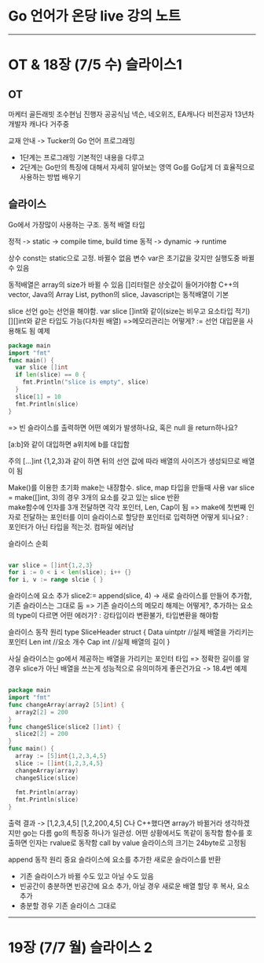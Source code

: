 # Go 언어가 온당 live 강의 노트

___
# OT & 18장 (7/5 수) 슬라이스1

## OT
  마케터 골든래빗 조수현님
  진행자 공공식님
  넥슨, 네오위즈, EA캐나다
  비전공자 13년차 개발자
  캐나다 거주중

  교재 안내 -> Tucker의 Go 언어 프로그래밍
  - 1단계는 프로그래밍 기본적인 내용을 다루고
  - 2단계는 Go만의 특징에 대해서 자세히 알아보는 영역
  Go를 Go답게 더 효율적으로 사용하는 방법 배우기

## 슬라이스
Go에서 가장많이 사용하는 구조. 동적 배열 타입

정적 -> static -> compile time, build time
동적 -> dynamic -> runtime

상수 const는 static으로 고정. 바뀔수 없음
변수 var은 초기값을 갖지만 실행도중 바뀔 수 있음

동적배열은 array의 size가 바뀔 수 있음
[]리터럴은 상숫값이 들어가야함
C++의 vector, Java의 Array List, python의 slice, Javascript는 동적배열이 기본

slice 선언
go는 선언을 해야함. var slice []int와 같이(size는 비우고 요소타입 적기)
[][]int와 같은 타입도 가능(다차원 배열) =>메모리관리는 어떻게?
:= 선언 대입문을 사용해도 됨
예제
```go
package main
import "fmt"
func main() {
  var slice []int
  if len(slice) == 0 {
    fmt.Println("slice is empty", slice) 
  }
  slice[1] = 10
  fmt.Println(slice)
}
```
=> 빈 슬라이스를 출력하면 어떤 예외가 발생하나요, 혹은 null 을 return하나요?

[a:b]와 같이 대입하면 a위치에 b를 대입함

주의
[...]int {1,2,3}과 같이 하면 뒤의 선언 값에 따라 배열의 사이즈가 생성되므로 배열이 됨

Make()를 이용한 초기화
make는 내장함수. slice, map 타입을 만들때 사용
var slice = make([]int, 3)의 경우 3개의 요소를 갖고 있는 slice 반환\
make함수에 인자를 3개 전달하면 각각 포인터, Len, Cap이 됨 => make에 첫번째 인자로 전달하는 포인터를 이미 슬라이스로 할당한 포인터로 입력하면 어떻게 되나요? : 포인터가 아닌 타입을 적는것. 컴파일 에러남

슬라이스 순회
```go

var slice = []int{1,2,3}
for i := 0 < i < len(slice); i++ {}
for i, v := range slcie { }
```
슬라이스에 요소 추가
slice2:= append(slice, 4) -> 새로 슬라이스를 만들어 추가함, 기존 슬라이스는 그대로 둠 => 기존 슬라이스의 메모리 해제는 어떻게?, 추가하는 요소의 type이 다르면 어떤 에러가? : 강타입이라 변환불가, 타입변환을 해야함


슬라이스 동작 원리
type SliceHeader struct {
  Data uintptr //실제 배열을 가리키는 포인터
  Len int //요소 개수
  Cap int //실제 배열의 길이
}

사실 슬라이스는 go에서 제공하는 배열을 가리키는 포인터 타입 => 정확한 길이를 알 경우 slice가 아닌 배열을 쓰는게 성능적으로 유의미하게 좋은건가요
-> 18.4번 예제
```go

package main
import "fmt"
func changeArray(array2 [5]int) {
  array2[2] = 200
}
func changeSlice(slice2 []int) {
  slice2[2] = 200
}
func main() {
  array := [5]int{1,2,3,4,5}
  slice := []int{1,2,3,4,5}
  changeArray(array)
  changeSlice(slice)
  
  fmt.Println(array)
  fmt.Println(slice)
}
```
출력 결과 -> [1,2,3,4,5] [1,2,200,4,5] C나 C++했다면 array가 바뀔거라 생각하겠지만 go는 다름
go의 특징중 하나가 일관성. 어떤 상황에서도 똑같이 동작함
함수를 호출하면 인자는 rvalue로 동작함 call by value
슬라이스의 크기는 24byte로 고정됨

append 동작 원리
중요
슬라이스에 요소를 추가한 새로운 슬라이스를 반환
- 기존 슬라이스가 바뀔 수도 있고 아닐 수도 있음
- 빈공간이 충분하면 빈공간에 요소 추가, 아닐 경우 새로운 배열 할당 후 복사, 요소 추가
- 충분할 경우 기존 슬라이스 그대로

___
# 19장 (7/7 월) 슬라이스 2
